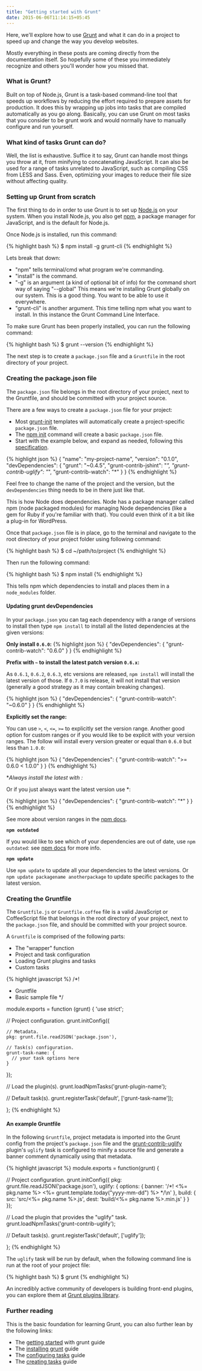 ```yaml
---
title: "Getting started with Grunt"
date: 2015-06-06T11:14:15+05:45
---
```


Here, we'll explore how to use [Grunt](http://gruntjs.com/) and what it can do in a project to speed up and change the way you develop websites.

Mostly everything in these posts are coming directly from the documentation itself. So hopefully some of these you immediately recognize and others you'll wonder how you missed that.

### What is Grunt?

Built on top of Node.js, Grunt is a task-based command-line tool that speeds up workflows by reducing the effort required to prepare assets for production. It does this by wrapping up jobs into tasks that are compiled automatically as you go along. Basically, you can use Grunt on most tasks that you consider to be grunt work and would normally have to manually configure and run yourself.

### What kind of tasks Grunt can do?

Well, the list is exhaustive. Suffice it to say, Grunt can handle most things you throw at it, from minifying to concatenating JavaScript. It can also be used for a range of tasks unrelated to JavaScript, such as compiling CSS from LESS and Sass. Even, optimizing your images to reduce their file size without affecting quality.

### Setting up Grunt from scratch

The first thing to do in order to use Grunt is to set up [Node.js](https://nodejs.org/) on your system. When you install Node.js, you also get [npm](https://www.npmjs.com/), a package manager for JavaScript, and is the default for Node.js.

Once Node.js is installed, run this command:

{% highlight bash %}
$ npm install -g grunt-cli
{% endhighlight %}

Lets break that down:

* "npm" tells terminal/cmd what program we're commanding.
* "install" is the command.
* "-g" is an argument (a kind of optional bit of info) for the command short way of saying "--global" This means we're installing Grunt globally on our system. This is a good thing. You want to be able to use it everywhere.
* "grunt-cli" is another argument. This time telling npm what you want to install. In this instance the Grunt Command Line Interface.

To make sure Grunt has been properly installed, you can run the following command:

{% highlight bash %}
$ grunt --version
{% endhighlight %}

The next step is to create a `package.json` file and a `Gruntfile` in the root directory of your project.

### Creating the package.json file

The `package.json` file belongs in the root directory of your project, next to the Gruntfile, and should be committed with your project source.

There are a few ways to create a `package.json` file for your project:

* Most [grunt-init](http://gruntjs.com/project-scaffolding) templates will automatically create a project-specific `package.json` file.
* The [npm init](https://docs.npmjs.com/cli/init) command will create a basic `package.json` file.
* Start with the example below, and expand as needed, following this [specification](https://docs.npmjs.com/files/package.json).

{% highlight json %}
{
  "name": "my-project-name",
  "version": "0.1.0",
  "devDependencies": {
    "grunt": "~0.4.5",
    "grunt-contrib-jshint": "*",
    "grunt-contrib-uglify": "*",
    "grunt-contrib-watch": "*"
  }
}
{% endhighlight %}

Feel free to change the name of the project and the version, but the `devDependencies` thing needs to be in there just like that.

This is how Node does dependencies. Node has a package manager called npm (node packaged modules) for managing Node dependencies (like a gem for Ruby if you're familiar with that). You could even think of it a bit like a plug-in for WordPress.

Once that `package.json` file is in place, go to the terminal and navigate to the root directory of your project folder using following command:

{% highlight bash %}
$ cd ~/path/to/project
{% endhighlight %}

Then run the following command:

{% highlight bash %}
$ npm install
{% endhighlight %}

This tells npm which dependencies to install and places them in a `node_modules` folder.

#### Updating grunt devDependencies

In your `package.json` you can tag each dependency with a range of versions to install then type `npm install` to install all the listed dependencies at the given versions:

**Only install `0.6.0`:**
{% highlight json %}
{
  "devDependencies": {
    "grunt-contrib-watch": "0.6.0"
  }
}
{% endhighlight %}

**Prefix with `~` to install the latest patch version `0.6.x`:**

As `0.6.1`, `0.6.2`, `0.6.3`, etc versions are released, `npm install` will install the latest version of those. If `0.7.0` is release, it will not install that version (generally a good strategy as it may contain breaking changes).

{% highlight json %}
{
  "devDependencies": {
    "grunt-contrib-watch": "~0.6.0"
  }
}
{% endhighlight %}

**Explicitly set the range:**

You can use `>`, `<`, `<=`, `>=` to explicitly set the version range. Another good option for custom ranges or if you would like to be explicit with your version ranges. The follow will install every version greater or equal than `0.6.0` but less than `1.0.0`:

{% highlight json %}
{
  "devDependencies": {
    "grunt-contrib-watch": ">= 0.6.0 < 1.0.0"
  }
}
{% endhighlight %}

**Always install the latest with *:**

Or if you just always want the latest version use *:

{% highlight json %}
{
  "devDependencies": {
    "grunt-contrib-watch": "*"
  }
}
{% endhighlight %}

See more about version ranges in the [npm docs](https://docs.npmjs.com/misc/semver).

**`npm outdated`**

If you would like to see which of your dependencies are out of date, use `npm outdated`: see [npm docs](https://www.npmjs.org/doc/cli/npm-outdated.html) for more info.

**`npm update`**

Use `npm update` to update all your dependencies to the latest versions. Or `npm update packagename anotherpackage` to update specific packages to the latest version.

### Creating the Gruntfile

The `Gruntfile.js` or `Gruntfile.coffee` file is a valid JavaScript or CoffeeScript file that belongs in the root directory of your project, next to the `package.json` file, and should be committed with your project source.

A `Gruntfile` is comprised of the following parts:

* The "wrapper" function
* Project and task configuration
* Loading Grunt plugins and tasks
* Custom tasks

{% highlight javascript %}
/*!
 * Gruntfile
 * Basic sample file
 */

module.exports = function (grunt) {
  'use strict';

  // Project configuration.
  grunt.initConfig({

    // Metadata.
    pkg: grunt.file.readJSON('package.json'),

    // Task(s) configuration.
    grunt-task-name: {
      // your task options here
    }

  });

  // Load the plugin(s).
  grunt.loadNpmTasks('grunt-plugin-name');

  // Default task(s).
  grunt.registerTask('default', ['grunt-task-name']);

};
{% endhighlight %}

#### An example Gruntfile

In the following `Gruntfile`, project metadata is imported into the Grunt config from the project's `package.json` file and the [grunt-contrib-uglify](https://github.com/gruntjs/grunt-contrib-uglify) plugin's `uglify` task is configured to minify a source file and generate a banner comment dynamically using that metadata.

{% highlight javascript %}
module.exports = function(grunt) {

  // Project configuration.
  grunt.initConfig({
    pkg: grunt.file.readJSON('package.json'),
    uglify: {
      options: {
        banner: '/*! <%= pkg.name %> <%= grunt.template.today("yyyy-mm-dd") %> */\n'
      },
      build: {
        src: 'src/<%= pkg.name %>.js',
        dest: 'build/<%= pkg.name %>.min.js'
      }
    }
  });

  // Load the plugin that provides the "uglify" task.
  grunt.loadNpmTasks('grunt-contrib-uglify');

  // Default task(s).
  grunt.registerTask('default', ['uglify']);

};
{% endhighlight %}

The `uglify` task will be run by default, when the following command line is run at the root of your project file:

{% highlight bash %}
$ grunt
{% endhighlight %}

An incredibly active community of developers is building front-end plugins, you can explore them at [Grunt plugins library](http://gruntjs.com/plugins/).

### Further reading

This is the basic foundation for learning Grunt, you can also further lean by the following links:

* The [getting started](http://gruntjs.com/getting-started/) with grunt guide
* The [installing grunt](http://gruntjs.com/installing-grunt/) guide
* The [configuring tasks](http://gruntjs.com/configuring-tasks/) guide
* The [creating tasks](http://gruntjs.com/creating-tasks/) guide
